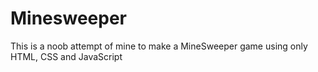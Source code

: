 # Minesweeper

This is a noob attempt of mine to make a MineSweeper game using only HTML, CSS and JavaScript